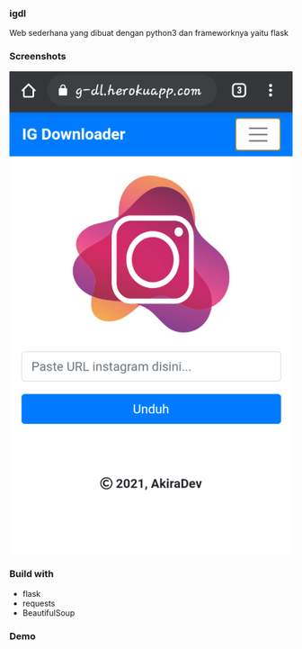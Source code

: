 ### igdl

 Web sederhana yang dibuat dengan python3 dan frameworknya yaitu flask

### Screenshots
<img src="demo.png"/>

### Build with
- flask
- requests
- BeautifulSoup

### Demo
<b></b>
